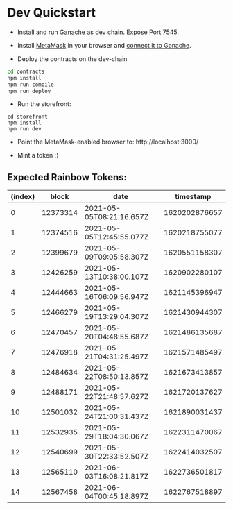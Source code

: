 # Dev Quickstart

- Install and run [Ganache](https://www.trufflesuite.com/ganache) as dev chain. Expose Port 7545.
- Install [MetaMask](https://metamask.io) in your browser and [connect it to Ganache](http://blockchainsfalcon.com/using-ganache-ethereum-emulator-with-metamask/).

- Deploy the contracts on the dev-chain

```bash
cd contracts
npm install
npm run compile
npm run deploy
```

- Run the storefront:

```
cd storefront
npm install
npm run dev
```

- Point the MetaMask-enabled browser to: http://localhost:3000/

- Mint a token ;)

## Expected Rainbow Tokens:

| (index) | block    | date                     | timestamp     |
| ------- | -------- | ------------------------ | ------------- |
| 0       | 12373314 | 2021-05-05T08:21:16.657Z | 1620202876657 |
| 1       | 12374516 | 2021-05-05T12:45:55.077Z | 1620218755077 |
| 2       | 12399679 | 2021-05-09T09:05:58.307Z | 1620551158307 |
| 3       | 12426259 | 2021-05-13T10:38:00.107Z | 1620902280107 |
| 4       | 12444663 | 2021-05-16T06:09:56.947Z | 1621145396947 |
| 5       | 12466279 | 2021-05-19T13:29:04.307Z | 1621430944307 |
| 6       | 12470457 | 2021-05-20T04:48:55.687Z | 1621486135687 |
| 7       | 12476918 | 2021-05-21T04:31:25.497Z | 1621571485497 |
| 8       | 12484634 | 2021-05-22T08:50:13.857Z | 1621673413857 |
| 9       | 12488171 | 2021-05-22T21:48:57.627Z | 1621720137627 |
| 10      | 12501032 | 2021-05-24T21:00:31.437Z | 1621890031437 |
| 11      | 12532935 | 2021-05-29T18:04:30.067Z | 1622311470067 |
| 12      | 12540699 | 2021-05-30T22:33:52.507Z | 1622414032507 |
| 13      | 12565110 | 2021-06-03T16:08:21.817Z | 1622736501817 |
| 14      | 12567458 | 2021-06-04T00:45:18.897Z | 1622767518897 |
